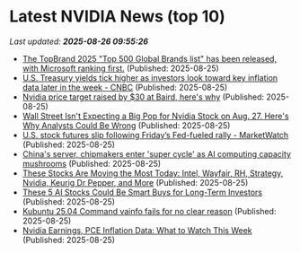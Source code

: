 # Latest NVIDIA News (top 10)
_Last updated: **2025-08-26 09:55:26**_

- [The TopBrand 2025 "Top 500 Global Brands list" has been released, with Microsoft ranking first.](https://en.antaranews.com/news/375457/the-topbrand-2025-top-500-global-brands-list-has-been-released-with-microsoft-ranking-first) (Published: 2025-08-25)
- [U.S. Treasury yields tick higher as investors look toward key inflation data later in the week - CNBC](https://slashdot.org/firehose.pl?op=view&amp;id=178854386) (Published: 2025-08-25)
- [Nvidia price target raised by $30 at Baird, here's why](https://thefly.com/permalinks/entry.php/id4187803/NVDA-Nvidia-price-target-raised-by--at-Baird-heres-why) (Published: 2025-08-25)
- [Wall Street Isn't Expecting a Big Pop for Nvidia Stock on Aug. 27. Here's Why Analysts Could Be Wrong](https://biztoc.com/x/8d04433a257c21b8) (Published: 2025-08-25)
- [U.S. stock futures slip following Friday’s Fed-fueled rally - MarketWatch](https://slashdot.org/firehose.pl?op=view&amp;id=178854282) (Published: 2025-08-25)
- [China's server, chipmakers enter 'super cycle' as AI computing capacity mushrooms](https://finance.yahoo.com/news/chinas-server-chipmakers-enter-super-093000718.html) (Published: 2025-08-25)
- [These Stocks Are Moving the Most Today: Intel, Wayfair, RH, Strategy, Nvidia, Keurig Dr Pepper, and More](https://biztoc.com/x/e97a3f704956a8eb) (Published: 2025-08-25)
- [These 5 AI Stocks Could Be Smart Buys for Long-Term Investors](https://biztoc.com/x/ab3a185278ca3b9d) (Published: 2025-08-25)
- [Kubuntu 25.04 Command vainfo fails for no clear reason](https://askubuntu.com/questions/1555008/kubuntu-25-04-command-vainfo-fails-for-no-clear-reason) (Published: 2025-08-25)
- [Nvidia Earnings, PCE Inflation Data: What to Watch This Week](https://biztoc.com/x/5657bcdac8d94c13) (Published: 2025-08-25)
